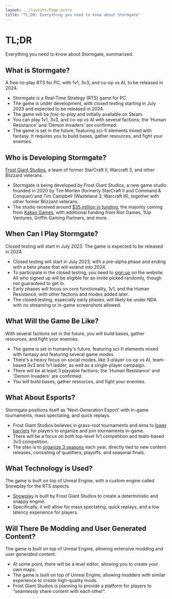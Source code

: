 ```yaml
---
layout: ../layouts/Page.astro
title: "TL;DR: Everything you need to know about Stormgate"
---
```


# TL;DR

Everything you need to know about Stormgate, summarized.

## What is Stormgate?

A free-to-play RTS for PC, with 1v1, 3v3, and co-op vs AI, to be released in 2024.

- Stormgate is a Real-Time Strategy (RTS) game for PC.
- The game is under development, with closed testing starting in July 2023 and expected to be released in 2024.
- The game will be _free-to-play_ and initially available on Steam.
- You can play 1v1, 3v3, and co-op vs AI with several factions; the 'Human Resistance' and 'Demon Invaders' are confirmed.
- The game is set in the future, featuring sci-fi elements mixed with fantasy. It requires you to build bases, gather resources, and fight your enemies.

## Who is Developing Stormgate?

[Frost Giant Studios](https://frostgiant.com/), a team of former StarCraft II, Warcraft 3, and other Blizzard veterans.

- Stormgate is being developed by Frost Giant Studios, a new game studio founded in 2020 by Tim Morten (formerly StarCraft II and Command & Conquer) and Tim Campbell (Wasteland 3, Warcraft III), together with other former Blizzard veterans.
- The studio received around [$35 million in funding](https://www.crunchbase.com/organization/frost-giant-studios), the majority coming from [Kakao Games](https://www.gamesindustry.biz/frost-giant-studios-raises-25m-in-series-a-funding-round), with additional funding from Riot Games, 1Up Ventures, Griffin Gaming Partners, and more.

## When Can I Play Stormgate?

Closed testing will start in July 2023. The game is expected to be released in 2024.

- Closed testing will start in July 2023, with a pre-alpha phase and ending with a beta phase that will extend into 2024.
- To participate in the closed testing, you need to [sign up](https://playstormgate.com/) on the website. All who signed up will be eligible for an invite picked randomly, though not guaranteed to get in.
- Early phases will focus on core functionality, 1v1, and the Human Resistance, with other factions and modes added later.
- The closed testing, especially early phases, will likely be under NDA with no streaming or in-game screenshots allowed.

## What Will the Game Be Like?

With several factions set in the future, you will build bases, gather resources, and fight your enemies.

- The game is set in humanity's future, featuring sci-fi elements mixed with fantasy and featuring several game modes.
- There's a heavy focus on social modes, like 3-player co-op vs AI, team-based 3v3 and 1v1 ladder, as well as a single-player campaign.
- There will be at least 3 playable factions; the 'Human Resistance' and 'Demon Invaders' are confirmed.
- You will build bases, gather resources, and fight your enemies.

## What About Esports?

Stormgate positions itself as 'Next-Generation Esport' with in-game tournaments, mass spectating, and quick replays.

- Frost Giant Studios believes in grass-root tournaments and aims to [lower barriers](https://youtu.be/rurgY5iZCro?t=600) for players to organize and join tournaments in-game.
- There will be a focus on both top-level 1v1 competition and team-based 3v3 competition.
- The plan is to [organize 3 seasons](https://stormgatehub.com/stormgate-esports-what-can-we-expect/) each year, directly tied to new content releases, consisting of qualifiers, playoffs, and seasonal finals.

## What Technology is Used?

The game is built on top of Unreal Engine, with a custom engine called Snowplay for the RTS aspects.

- [Snowplay](https://youtu.be/1m8Z8iVXfDM) is built by Frost Giant Studios to create a deterministic and snappy engine.
- Specifically, it will allow for mass spectating, quick replays, and a low latency experience for players.

## Will There Be Modding and User Generated Content?

The game is built on top of Unreal Engine, allowing extensive modding and user generated content.

- At some point, there will be a level editor, allowing you to create your own maps.
- The game is built on top of Unreal Engine, allowing modders with similar experience to create high-quality mods.
- Frost Giant Studios is planning to provide a platform for players to “seamlessly share content with each other".
